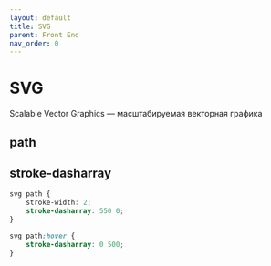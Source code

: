 ```yaml
---
layout: default
title: SVG
parent: Front End
nav_order: 0
---
```


# SVG

Scalable Vector Graphics — масштабируемая векторная графика

## path

## stroke-dasharray

```css
svg path {
    stroke-width: 2;
    stroke-dasharray: 550 0;
}

svg path:hover {
    stroke-dasharray: 0 500;
}
```
